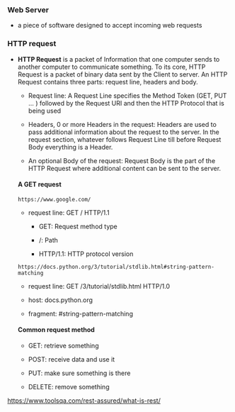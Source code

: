 ### Web Server

- a piece of software designed to accept incoming web requests

### HTTP request

- **HTTP Request** is a packet of Information that one computer sends to another computer to communicate something. To its core, HTTP Request is a packet of binary data sent by the Client to server. An HTTP Request contains three parts: request line, headers and body.

  - Request line: A Request Line specifies the Method Token (GET, PUT … ) followed by the Request URI and then the HTTP Protocol that is being used

  - Headers, 0 or more Headers in the request: Headers are used to pass additional information about the request to the server. In the request section, whatever follows Request Line till before Request Body everything is a Header.

  - An optional Body of the request: Request Body is the part of the HTTP Request where additional content can be sent to the server.

  #### A GET request

    `https://www.google.com/`

    - request line: GET / HTTP/1.1

      - GET: Request method type

      - /: Path

      - HTTP/1.1: HTTP protocol version

    `https://docs.python.org/3/tutorial/stdlib.html#string-pattern-matching`

    - request line: GET /3/tutorial/stdlib.html HTTP/1.0

    - host: docs.python.org

    - fragment: #string-pattern-matching

  #### Common request method

    - GET: retrieve something

    - POST: receive data and use it

    - PUT: make sure something is there

    - DELETE: remove something

https://www.toolsqa.com/rest-assured/what-is-rest/
